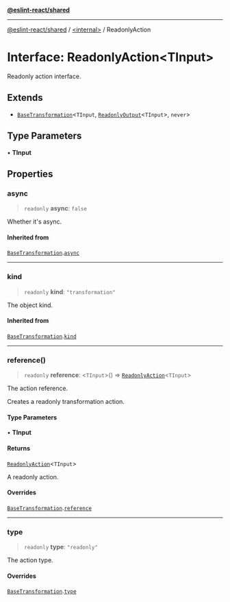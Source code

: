 [**@eslint-react/shared**](../../README.md)

***

[@eslint-react/shared](../../README.md) / [\<internal\>](../README.md) / ReadonlyAction

# Interface: ReadonlyAction\<TInput\>

Readonly action interface.

## Extends

- [`BaseTransformation`](BaseTransformation.md)\<`TInput`, [`ReadonlyOutput`](../type-aliases/ReadonlyOutput.md)\<`TInput`\>, `never`\>

## Type Parameters

• **TInput**

## Properties

### async

> `readonly` **async**: `false`

Whether it's async.

#### Inherited from

[`BaseTransformation`](BaseTransformation.md).[`async`](BaseTransformation.md#async)

***

### kind

> `readonly` **kind**: `"transformation"`

The object kind.

#### Inherited from

[`BaseTransformation`](BaseTransformation.md).[`kind`](BaseTransformation.md#kind)

***

### reference()

> `readonly` **reference**: \<`TInput`\>() => [`ReadonlyAction`](ReadonlyAction.md)\<`TInput`\>

The action reference.

Creates a readonly transformation action.

#### Type Parameters

• **TInput**

#### Returns

[`ReadonlyAction`](ReadonlyAction.md)\<`TInput`\>

A readonly action.

#### Overrides

[`BaseTransformation`](BaseTransformation.md).[`reference`](BaseTransformation.md#reference)

***

### type

> `readonly` **type**: `"readonly"`

The action type.

#### Overrides

[`BaseTransformation`](BaseTransformation.md).[`type`](BaseTransformation.md#type)
